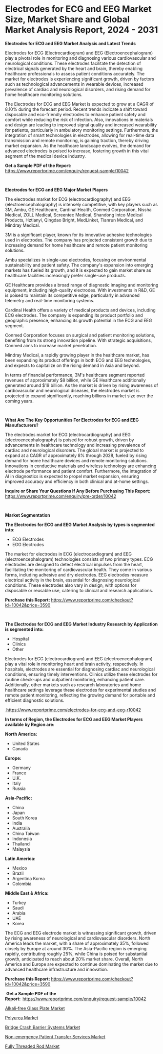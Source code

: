 <p><h1>Electrodes for ECG and EEG Market Size, Market Share and Global Market Analysis Report, 2024 - 2031</h1></p><p><strong>Electrodes for ECG and EEG Market Analysis and Latest Trends</strong></p>
<p><p>Electrodes for ECG (Electrocardiogram) and EEG (Electroencephalogram) play a pivotal role in monitoring and diagnosing various cardiovascular and neurological conditions. These electrodes facilitate the detection of electrical signals generated by the heart and brain, thereby enabling healthcare professionals to assess patient conditions accurately. The market for electrodes is experiencing significant growth, driven by factors such as technological advancements in wearable devices, increased prevalence of cardiac and neurological disorders, and rising demand for home healthcare monitoring solutions.</p><p>The Electrodes for ECG and EEG Market is expected to grow at a CAGR of 8.10% during the forecast period. Recent trends indicate a shift toward disposable and eco-friendly electrodes to enhance patient safety and comfort while reducing the risk of infection. Also, innovations in materials and design are leading to improved signal quality and increased wearability for patients, particularly in ambulatory monitoring settings. Furthermore, the integration of smart technologies in electrodes, allowing for real-time data transmission and remote monitoring, is gaining traction, thereby driving market expansion. As the healthcare landscape evolves, the demand for advanced electrodes is poised to increase, fostering growth in this vital segment of the medical device industry.</p></p>
<p><strong>Get a Sample PDF of the Report:&nbsp;</strong> <a href="https://www.reportprime.com/enquiry/request-sample/10042">https://www.reportprime.com/enquiry/request-sample/10042</a></p>
<p>&nbsp;</p>
<p><strong>Electrodes for ECG and EEG Major Market Players</strong></p>
<p><p>The electrodes market for ECG (electrocardiography) and EEG (electroencephalography) is intensely competitive, with key players such as 3M, Ambu, GE Healthcare, Cardinal Health, Conmed Corporation, Nissha Medical, ZOLL Medical, Screentec Medical, Shandong Intco Medical Products, Hztianyi, Qingdao Bright, MedLinket, Tianrun Medical, and Mindray Medical.</p><p>3M is a significant player, known for its innovative adhesive technologies used in electrodes. The company has projected consistent growth due to increasing demand for home healthcare and remote patient monitoring solutions. </p><p>Ambu specializes in single-use electrodes, focusing on environmental sustainability and patient safety. The company's expansion into emerging markets has fueled its growth, and it is expected to gain market share as healthcare facilities increasingly prefer single-use products.</p><p>GE Healthcare provides a broad range of diagnostic imaging and monitoring equipment, including high-quality electrodes. With investments in R&D, GE is poised to maintain its competitive edge, particularly in advanced telemetry and real-time monitoring systems.</p><p>Cardinal Health offers a variety of medical products and devices, including ECG electrodes. The company is expanding its product portfolio and geographic presence, enhancing its growth potential in the ECG and EEG segment.</p><p>Conmed Corporation focuses on surgical and patient monitoring solutions, benefiting from its strong innovation pipeline. With strategic acquisitions, Conmed aims to increase market penetration.</p><p>Mindray Medical, a rapidly growing player in the healthcare market, has been expanding its product offerings in both ECG and EEG technologies, and expects to capitalize on the rising demand in Asia and beyond.</p><p>In terms of financial performance, 3M's healthcare segment reported revenues of approximately $8 billion, while GE Healthcare additionally generated around $19 billion. As the market is driven by rising awareness of cardiovascular and neurological diseases, the electrodes market is projected to expand significantly, reaching billions in market size over the coming years.</p></p>
<p>&nbsp;</p>
<p><strong>What Are The Key Opportunities For Electrodes for ECG and EEG Manufacturers?</strong></p>
<p><p>The electrodes market for ECG (electrocardiography) and EEG (electroencephalography) is poised for robust growth, driven by advancements in healthcare technology and increasing prevalence of cardiac and neurological disorders. The global market is projected to expand at a CAGR of approximately 8% through 2028, fueled by rising demand for home healthcare devices and remote monitoring solutions. Innovations in conductive materials and wireless technology are enhancing electrode performance and patient comfort. Furthermore, the integration of AI in diagnostics is expected to propel market expansion, ensuring improved accuracy and efficiency in both clinical and at-home settings.</p></p>
<p><strong>Inquire or Share Your Questions If Any Before Purchasing This Report:</strong> <a href="https://www.reportprime.com/enquiry/pre-order/10042">https://www.reportprime.com/enquiry/pre-order/10042</a></p>
<p>&nbsp;</p>
<p><strong>Market Segmentation</strong></p>
<p><strong>The Electrodes for ECG and EEG Market Analysis by types is segmented into:</strong></p>
<p><ul><li>ECG Electrodes</li><li>EGG Electrodes</li></ul></p>
<p><p>The market for electrodes in ECG (electrocardiogram) and EEG (electroencephalogram) technologies consists of two primary types. ECG electrodes are designed to detect electrical impulses from the heart, facilitating the monitoring of cardiovascular health. They come in various forms, including adhesive and dry electrodes. EEG electrodes measure electrical activity in the brain, essential for diagnosing neurological conditions. These electrodes also vary in design, with options for disposable or reusable use, catering to clinical and research applications.</p></p>
<p><strong>Purchase this Report:&nbsp;</strong><a href="https://www.reportprime.com/checkout?id=10042&price=3590">https://www.reportprime.com/checkout?id=10042&price=3590</a></p>
<p>&nbsp;</p>
<p><strong>The Electrodes for ECG and EEG Market Industry Research by Application is segmented into:</strong></p>
<p><ul><li>Hospital</li><li>Clinics</li><li>Other</li></ul></p>
<p><p>Electrodes for ECG (electrocardiogram) and EEG (electroencephalogram) play a vital role in monitoring heart and brain activity, respectively. In hospitals, electrodes are essential for diagnosing cardiac and neurological conditions, ensuring timely interventions. Clinics utilize these electrodes for routine check-ups and outpatient monitoring, enhancing patient care. Additionally, other markets such as research laboratories and home healthcare settings leverage these electrodes for experimental studies and remote patient monitoring, reflecting the growing demand for portable and efficient diagnostic solutions.</p></p>
<p><a href="https://www.reportprime.com/electrodes-for-ecg-and-eeg-r10042">&nbsp;https://www.reportprime.com/electrodes-for-ecg-and-eeg-r10042</a></p>
<p><strong>In terms of Region, the Electrodes for ECG and EEG Market Players available by Region are:</strong></p>
<p>
    <p> <strong> North America: </strong>
        <ul>
            <li>United States</li>
            <li>Canada</li>
        </ul>
        </p> 
    <p> <strong> Europe: </strong>
        <ul>
            <li>Germany</li>
            <li>France</li>
            <li>U.K.</li>
            <li>Italy</li>
            <li>Russia</li>
        </ul>
        </p> 
    <p> <strong> Asia-Pacific: </strong>
        <ul>
            <li>China</li>
            <li>Japan</li>
            <li>South Korea</li>
            <li>India</li>
            <li>Australia</li>
            <li>China Taiwan</li>
            <li>Indonesia</li>
            <li>Thailand</li>
            <li>Malaysia</li>
        </ul>
        </p> 
    <p> <strong> Latin America: </strong>
        <ul>
            <li>Mexico</li>
            <li>Brazil</li>
            <li>Argentina Korea</li>
            <li>Colombia</li>
        </ul>
        </p> 
    <p> <strong> Middle East & Africa: </strong>
        <ul>
            <li>Turkey</li>
            <li>Saudi</li>
            <li>Arabia</li>
            <li>UAE</li>
            <li>Korea</li>
        </ul>
    </p>
    </p>
<p><p>The ECG and EEG electrode market is witnessing significant growth, driven by rising awareness of neurological and cardiovascular disorders. North America leads the market, with a share of approximately 35%, followed closely by Europe at around 30%. The Asia-Pacific region is emerging rapidly, contributing roughly 25%, while China is poised for substantial growth, anticipated to reach about 20% market share. Overall, North America and Europe are expected to continue dominating the market due to advanced healthcare infrastructure and innovation.</p></p>
<p><strong>Purchase this Report: </strong><a href="https://www.reportprime.com/checkout?id=10042&price=3590">https://www.reportprime.com/checkout?id=10042&price=3590</a></p>
<p>&nbsp;<strong>Get a Sample PDF of the Report:&nbsp;&nbsp;</strong><a href="https://www.reportprime.com/enquiry/request-sample/10042">https://www.reportprime.com/enquiry/request-sample/10042</a></p>
<p><strong></strong></p>
<p><p><a href="https://issuu.com/reportprime-2/docs/alkali-free-glass-plate-market-size_0eb69431ed5e4d">Alkali-free Glass Plate Market</a></p><p><a href="https://www.linkedin.com/pulse/how-regional-global-trends-shaping-polyurea-market-year-2024--oeeuf?trackingId=2uVZtwK9QcqWk0e0OxyIRw%3D%3D">Polyurea Market</a></p><p><a href="https://medium.com/@hsjri2637/the-bridge-crash-barrier-systems-industry-analysis-report-offers-a-comprehensive-and-current-b6035433e82a">Bridge Crash Barrier Systems Market</a></p><p><a href="https://issuu.com/reportprime-2/docs/non-emergency-patient-transfer-serv_a12b97f220ff4a">Non-emergency Patient Transfer Services Market</a></p><p><a href="https://www.linkedin.com/pulse/global-fully-th-growizr-7fivf?trackingId=5VdXkJ8XRluJ1Te%2FkBv7xA%3D%3D">Fully Threaded Rod Market</a></p></p>
